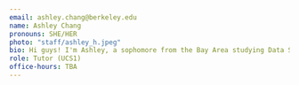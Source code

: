 ```yaml
---
email: ashley.chang@berkeley.edu
name: Ashley Chang
pronouns: SHE/HER
photo: "staff/ashley_h.jpeg"
bio: Hi guys! I'm Ashley, a sophomore from the Bay Area studying Data Science. Excited to meet everyone!
role: Tutor (UCS1)
office-hours: TBA
---
```

